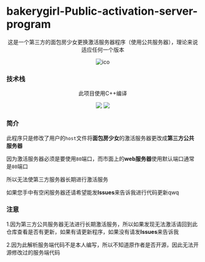 # bakerygirl-Public-activation-server-program

<center>
  
这是一个第三方的面包房少女更换激活服务器程序（使用公共服务器），理论来说适应任何一个版本
  
![ico](/ico/logo.ico)

</center>

### 技术栈

<center>

此项目使用C++编译
  
<img src="https://img.shields.io/badge/VS-软件开发-AC58FA?style=flat-square&logo=Visual%20Studio%20Code&labelColor=ffffff&logoColor=AC58FA"/>
<img src="https://img.shields.io/badge/C++-11-659ad2?style=flat-square&logo=C%2B%2B&logoColor=659ad2"/>
  
</center>

### 简介
此程序只是修改了用户的``host``文件将**面包房少女**的激活服务器更改成**第三方公共服务器**

因为激活服务器必须是要使用``80``端口，而市面上的**web服务器**使用默认端口通常是``80``端口

所以无法使第三方服务器长期进行激活服务

如果您手中有空闲服务器还请希望能发**Issues**来告诉我进行代码更新qwq

### 注意
1.因为第三方公共服务器无法进行长期激活服务，所以如果发现无法激活请回到此仓库查看是否有更新，如果有请更新程序，如果没有请发**Issues**来告诉我

2.因为此解析服务端代码不是本人编写，所以不知道原作者是否开源，因此无法开源修改过的服务端代码
